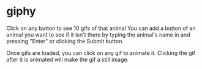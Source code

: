 # giphy

Click on any button to see 10 gifs of that animal
You can add a button of an animal you want to see if it isn't there by typing the animal's name in and pressing "Enter" or clicking the Submit button.

Once gifs are loaded, you can click on any gif to animate it. 
Clicking the gif after it is animated will make the gif a still image.